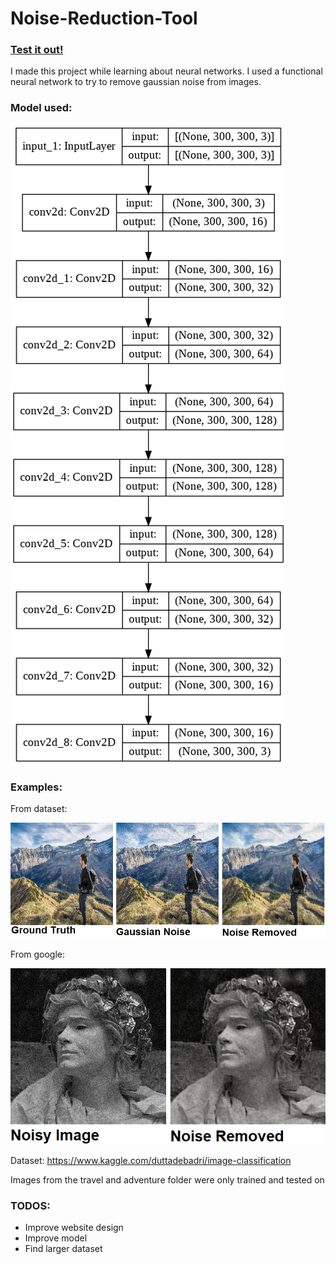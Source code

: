 # Noise-Reduction-Tool

### [Test it out!](http://noisy.pythonanywhere.com/)

I made this project while learning about neural networks. I used a functional neural network to try to remove gaussian noise from images.

### Model used:

![](images/model_.png)

### Examples:

From dataset:

![](images/Example_1.png)

From google:

![](images/Example_2.png)


Dataset: https://www.kaggle.com/duttadebadri/image-classification

Images from the travel and adventure folder were only trained and tested on

### TODOS:
  - Improve website design
  - Improve model
  - Find larger dataset
